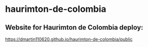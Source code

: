 # haurimton-de-colombia

## Website for Haurimton de Colombia deploy:

https://dmartin110620.github.io/haurimton-de-colombia/public